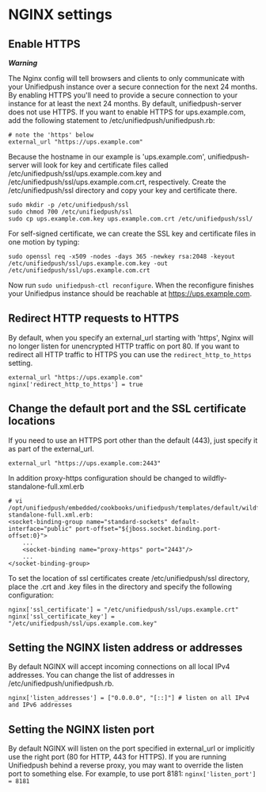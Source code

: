 # NGINX settings
## Enable HTTPS
_**Warning**_

The Nginx config will tell browsers and clients to only communicate with your Unifiedpush instance over a secure connection for the next 24 months. By enabling HTTPS you'll need to provide a secure connection to your instance for at least the next 24 months.
By default, unifiedpush-server does not use HTTPS. If you want to enable HTTPS for ups.example.com, add the following statement to /etc/unifiedpush/unifiedpush.rb:

    # note the 'https' below
    external_url "https://ups.example.com"

Because the hostname in our example is 'ups.example.com', unifiedpush-server will look for key and certificate files called /etc/unifiedpush/ssl/ups.example.com.key and /etc/unifiedpush/ssl/ups.example.com.crt, respectively. Create the /etc/unifiedpush/ssl directory and copy your key and certificate there.

    sudo mkdir -p /etc/unifiedpush/ssl
    sudo chmod 700 /etc/unifiedpush/ssl
    sudo cp ups.example.com.key ups.example.com.crt /etc/unifiedpush/ssl/

For self-signed certificate, we can create the SSL key and certificate files in one motion by typing:

    sudo openssl req -x509 -nodes -days 365 -newkey rsa:2048 -keyout /etc/unifiedpush/ssl/ups.example.com.key -out /etc/unifiedpush/ssl/ups.example.com.crt

Now run `sudo unifiedpush-ctl reconfigure`. When the reconfigure finishes your Unifiedpus instance should be reachable at https://ups.example.com.

## Redirect HTTP requests to HTTPS

By default, when you specify an external_url starting with 'https', Nginx will no longer listen for unencrypted HTTP traffic on port 80. If you want to redirect all HTTP traffic to HTTPS you can use the `redirect_http_to_https` setting.

    external_url "https://ups.example.com"
    nginx['redirect_http_to_https'] = true

## Change the default port and the SSL certificate locations
If you need to use an HTTPS port other than the default (443), just specify it as part of the external_url.

    external_url "https://ups.example.com:2443"

In addition proxy-https configuration should be changed to wildfly-standalone-full.xml.erb

    # vi /opt/unifiedpush/embedded/cookbooks/unifiedpush/templates/default/wildfly-standalone-full.xml.erb:
    <socket-binding-group name="standard-sockets" default-interface="public" port-offset="${jboss.socket.binding.port-offset:0}">
        ...
        <socket-binding name="proxy-https" port="2443"/>
        ...
    </socket-binding-group>
    
To set the location of ssl certificates create /etc/unifiedpush/ssl directory, place the .crt and .key files in the directory and specify the following configuration:

    nginx['ssl_certificate'] = "/etc/unifiedpush/ssl/ups.example.crt"
    nginx['ssl_certificate_key'] = "/etc/unifiedpush/ssl/ups.example.com.key"

## Setting the NGINX listen address or addresses

By default NGINX will accept incoming connections on all local IPv4 addresses. You can change the list of addresses in /etc/unifiedpush/unifiedpush.rb.

    nginx['listen_addresses'] = ["0.0.0.0", "[::]"] # listen on all IPv4 and IPv6 addresses

## Setting the NGINX listen port

By default NGINX will listen on the port specified in external_url or implicitly use the right port (80 for HTTP, 443 for HTTPS). If you are running Unifiedpush behind a reverse proxy, you may want to override the listen port to something else. For example, to use port 8181:
`nginx['listen_port'] = 8181`

